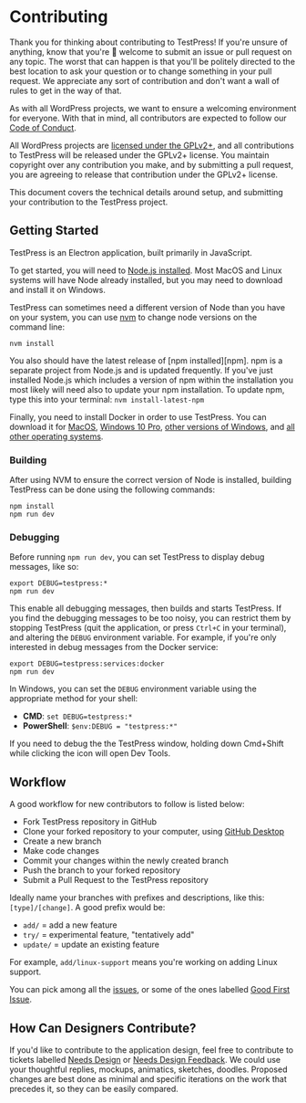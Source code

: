 # Contributing

Thank you for thinking about contributing to TestPress! If you're unsure of anything, know that you're 💯 welcome to submit an issue or pull request on any topic. The worst that can happen is that you'll be politely directed to the best location to ask your question or to change something in your pull request. We appreciate any sort of contribution and don't want a wall of rules to get in the way of that.

As with all WordPress projects, we want to ensure a welcoming environment for everyone. With that in mind, all contributors are expected to follow our [Code of Conduct](/CODE_OF_CONDUCT.md).

All WordPress projects are [licensed under the GPLv2+](/LICENSE.md), and all contributions to TestPress will be released under the GPLv2+ license. You maintain copyright over any contribution you make, and by submitting a pull request, you are agreeing to release that contribution under the GPLv2+ license.

This document covers the technical details around setup, and submitting your contribution to the TestPress project.

## Getting Started

TestPress is an Electron application, built primarily in JavaScript.

To get started, you will need to [Node.js installed](https://nodejs.org/en/). Most MacOS and Linux systems will have Node already installed, but you may need to download and install it on Windows.

TestPress can sometimes need a different version of Node than you have on your system, you can use [nvm](https://github.com/creationix/nvm) to change node versions on the command line:

```
nvm install
```

You also should have the latest release of [npm installed][npm]. npm is a separate project from Node.js and is updated frequently. If you've just installed Node.js which includes a version of npm within the installation you most likely will need also to update your npm installation. To update npm, type this into your terminal: `nvm install-latest-npm`

Finally, you need to install Docker in order to use TestPress. You can download it for [MacOS](https://download.docker.com/mac/stable/Docker.dmg), [Windows 10 Pro](https://download.docker.com/win/stable/Docker%20for%20Windows%20Installer.exe), [other versions of Windows](https://download.docker.com/win/stable/DockerToolbox.exe), and [all other operating systems](https://hub.docker.com/search/?type=edition&offering=community).

### Building

After using NVM to ensure the correct version of Node is installed, building TestPress can be done using the following commands:

```
npm install
npm run dev
```

### Debugging

Before running `npm run dev`, you can set TestPress to display debug messages, like so:

```
export DEBUG=testpress:*
npm run dev
```

This enable all debugging messages, then builds and starts TestPress. If you find the debugging messages to be too noisy, you can restrict them by stopping TestPress (quit the application, or press `Ctrl+C` in your terminal), and altering the `DEBUG` environment variable. For example, if you're only interested in debug messages from the Docker service:

```
export DEBUG=testpress:services:docker
npm run dev
```

In Windows, you can set the `DEBUG` environment variable using the appropriate method for your shell:

* **CMD**: `set DEBUG=testpress:*`
* **PowerShell**: `$env:DEBUG = "testpress:*"`

If you need to debug the the TestPress window, holding down Cmd+Shift while clicking the icon will open Dev Tools.

## Workflow

A good workflow for new contributors to follow is listed below:
- Fork TestPress repository in GitHub
- Clone your forked repository to your computer, using [GitHub Desktop](https://desktop.github.com/)
- Create a new branch
- Make code changes
- Commit your changes within the newly created branch
- Push the branch to your forked repository
- Submit a Pull Request to the TestPress repository

Ideally name your branches with prefixes and descriptions, like this: `[type]/[change]`. A good prefix would be:

- `add/` = add a new feature
- `try/` = experimental feature, "tentatively add"
- `update/` = update an existing feature

For example, `add/linux-support` means you're working on adding Linux support.

You can pick among all the [issues](https://github.com/pento/testpress/issues), or some of the ones labelled [Good First Issue](https://github.com/pento/testpress/labels/Good%20First%20Issue).

## How Can Designers Contribute?

If you'd like to contribute to the application design, feel free to contribute to tickets labelled [Needs Design](https://github.com/pento/testpress/labels/Needs%20Design) or [Needs Design Feedback](https://github.com/pento/testpress/labels/Needs%20Design%20Feedback). We could use your thoughtful replies, mockups, animatics, sketches, doodles. Proposed changes are best done as minimal and specific iterations on the work that precedes it, so they can be easily compared.
